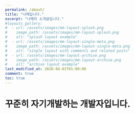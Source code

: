 ```yaml
---
permalink: /about/
title: "나메입니다."
excerpt: "나메의 소개글입니다."
#layouts_gallery:
#  - url: /assets/images/mm-layout-splash.png
#    image_path: /assets/images/mm-layout-splash.png
#    alt: "splash layout example"
#  - url: /assets/images/mm-layout-single-meta.png
#    image_path: /assets/images/mm-layout-single-meta.png
#    alt: "single layout with comments and related posts"
#  - url: /assets/images/mm-layout-archive.png
#    image_path: /assets/images/mm-layout-archive.png
#    alt: "archive layout example"
last_modified_at: 2020-04-01T01:00:00
comment: true
toc: true
---
```


# 꾸준히 자기개발하는 개발자입니다.

